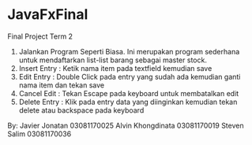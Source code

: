 # JavaFxFinal
Final Project Term 2

1. Jalankan Program Seperti Biasa. Ini merupakan program sederhana untuk mendaftarkan list-list barang sebagai master stock.
2. Insert Entry : Ketik nama item pada textfield kemudian save
3. Edit Entry : Double Click pada entry yang sudah ada kemudian ganti nama item dan tekan save
4. Cancel Edit : Tekan Escape pada keyboard untuk membatalkan edit
5. Delete Entry : Klik pada entry data yang diinginkan kemudian tekan delete atau backspace pada keyboard


By:
Javier Jonatan    03081170025
Alvin Khongdinata 03081170019
Steven Salim      03081170036
